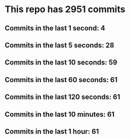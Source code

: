 # This repo has 2951 commits

## Commits in the last 1 second: 4
## Commits in the last 5 seconds: 28
## Commits in the last 10 seconds: 59
## Commits in the last 60 seconds: 61
## Commits in the last 120 seconds: 61
## Commits in the last 10 minutes: 61
## Commits in the last 1 hour: 61
